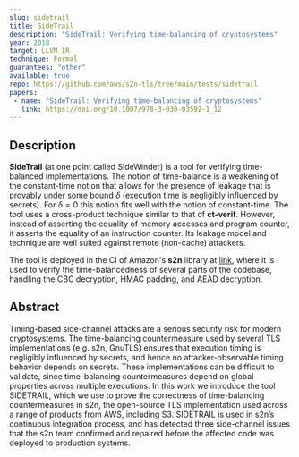 ```yaml
---
slug: sidetrail
title: SideTrail
description: "SideTrail: Verifying time-balancing of cryptosystems"
year: 2018
target: LLVM IR
technique: Formal
guarantees: "other"
available: true
repo: https://github.com/aws/s2n-tls/tree/main/tests/sidetrail
papers:
 - name: "SideTrail: Verifying time-balancing of cryptosystems"
   link: https://doi.org/10.1007/978-3-030-03592-1_12
---
```


## Description

**SideTrail** (at one point called SideWinder) is a tool for verifying time-balanced implementations. The notion of time-balance is a weakening of the constant-time notion that allows for the presence of leakage that is provably under some bound $\delta$ (execution time is negligibly influenced by secrets). For $\delta = 0$ this notion fits well with the notion of constant-time. The tool uses a cross-product technique similar to that of **ct-verif**. However, instead of asserting the equality of memory accesses and program counter, it asserts the equality of an instruction counter. Its leakage model and technique are well suited against remote (non-cache) attackers.

The tool is deployed in the CI of Amazon's **s2n** library at [link](https://github.com/awslabs/s2n/tree/main/tests/sidetrail), where it is used to verify the time-balancedness of several parts of the codebase, handling the CBC decryption, HMAC padding, and AEAD decryption.

## Abstract

Timing-based side-channel attacks are a serious security risk for modern cryptosystems. The time-balancing countermeasure used by several TLS implementations (e.g. s2n, GnuTLS) ensures that execution timing is negligibly influenced by secrets, and hence no attacker-observable timing behavior depends on secrets. These implementations can be difficult to validate, since time-balancing countermeasures depend on global properties across multiple executions. In this work we introduce the tool SIDETRAIL, which we use to prove the correctness of time-balancing countermeasures in s2n, the open-source TLS implementation used across a range of products from AWS, including S3. SIDETRAIL is used in s2n’s continuous integration process, and has detected three side-channel issues that the s2n team confirmed and repaired before the affected code was deployed to production systems.